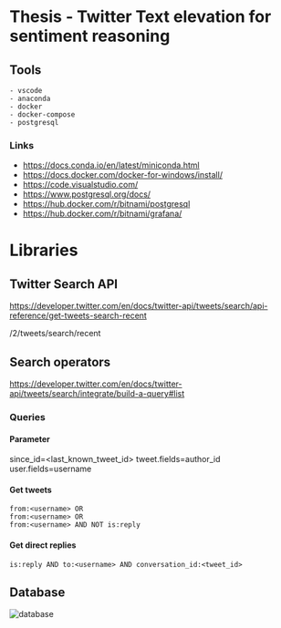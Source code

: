 # Thesis - Twitter Text elevation for sentiment reasoning

## Tools
    - vscode
    - anaconda
    - docker
    - docker-compose
    - postgresql

### Links

- https://docs.conda.io/en/latest/miniconda.html
- https://docs.docker.com/docker-for-windows/install/
- https://code.visualstudio.com/
- https://www.postgresql.org/docs/
- https://hub.docker.com/r/bitnami/postgresql
- https://hub.docker.com/r/bitnami/grafana/

# Libraries

## Twitter Search API
https://developer.twitter.com/en/docs/twitter-api/tweets/search/api-reference/get-tweets-search-recent

/2/tweets/search/recent

## Search operators
https://developer.twitter.com/en/docs/twitter-api/tweets/search/integrate/build-a-query#list

### Queries

#### Parameter

since_id=<last_known_tweet_id>
tweet.fields=author_id
user.fields=username

#### Get tweets

```
from:<username> OR 
from:<username> OR
from:<username> AND NOT is:reply
```

#### Get direct replies

```
is:reply AND to:<username> AND conversation_id:<tweet_id>
```

## Database

![database](database/database.png)
